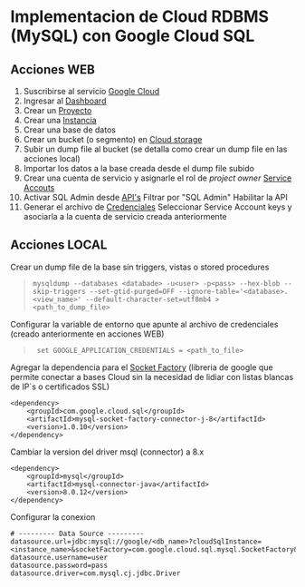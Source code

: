 # Implementacion de Cloud RDBMS (MySQL) con Google Cloud SQL

## Acciones WEB

1. Suscribirse al servicio [Google Cloud](https://cloud.google.com/)
2. Ingresar al [Dashboard](https://console.cloud.google.com/home/dashboard)
3. Crear un [Proyecto](https://console.cloud.google.com/projectcreate)
4. Crear una [Instancia](https://console.cloud.google.com/sql/create-instance-mysql)
5. Crear una base de datos
6. Crear un bucket (o segmento) en [Cloud storage](https://console.cloud.google.com/storage/browser)
7. Subir un dump file al bucket (se detalla como crear un dump file en las acciones local)
8. Importar los datos a la base creada desde el dump file subido
9. Crear una cuenta de servicio y asignarle el rol de _project owner_ [Service Accouts](https://console.cloud.google.com/iam-admin/serviceaccounts)
10. Activar SQL Admin desde [API's](https://console.cloud.google.com/apis/library)
Filtrar por "SQL Admin"
Habilitar la API
11. Generar el archivo de [Credenciales](https://console.cloud.google.com/apis/credentials)
Seleccionar Service Account keys y asociarla a la cuenta de servicio creada anteriormente

## Acciones LOCAL

Crear un dump file de la base sin triggers, vistas o stored procedures
> `mysqldump --databases <databade> -u<user> -p<pass> --hex-blob --skip-triggers --set-gtid-purged=OFF --ignore-table='<database>.<view_name>' --default-character-set=utf8mb4 > <path_to_dump_file>`

Configurar la variable de entorno que apunte al archivo de credenciales (creado anteriormente en acciones WEB)

>` set GOOGLE_APPLICATION_CREDENTIALS = <path_to_file>`

Agregar la dependencia para el [Socket Factory](https://github.com/GoogleCloudPlatform/cloud-sql-jdbc-socket-factory) (libreria de google que permite conectar a bases Cloud sin la necesidad de lidiar con listas blancas de IP´s o certificados SSL)

```
<dependency>
	<groupId>com.google.cloud.sql</groupId>
	<artifactId>mysql-socket-factory-connector-j-8</artifactId>
	<version>1.0.10</version>
</dependency>
 ```
Cambiar la version del driver msql (connector) a 8.x
```
<dependency>
	<groupId>mysql</groupId>
	<artifactId>mysql-connector-java</artifactId>
	<version>8.0.12</version>
</dependency>
```
 
Configurar la conexion 
```
# --------- Data Source --------- 
datasource.url=jdbc:mysql://google/<db_name>?cloudSqlInstance=<instance_name>&socketFactory=com.google.cloud.sql.mysql.SocketFactory&useSSL=false
datasource.username=user
datasource.password=pass
datasource.driver=com.mysql.cj.jdbc.Driver
```